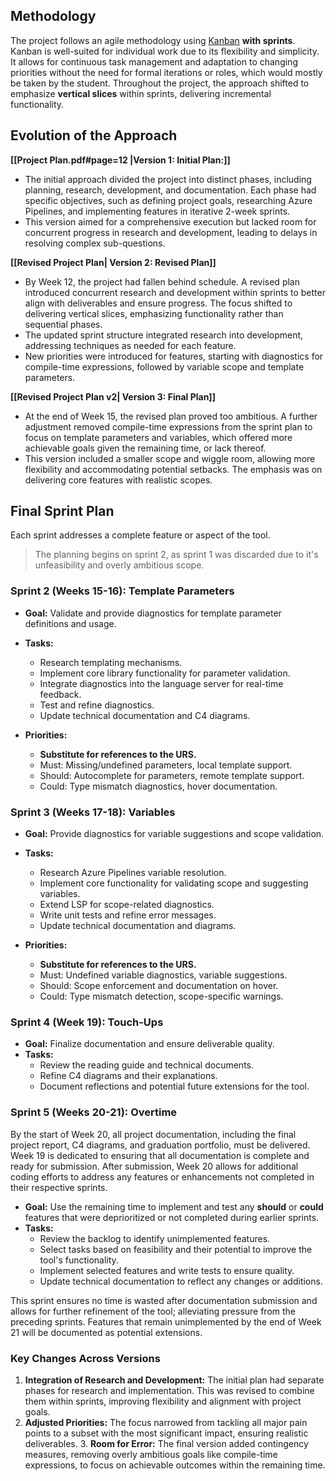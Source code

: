 ## Methodology
The project follows an agile methodology using [Kanban](https://www.atlassian.com/agile/kanban) **with sprints**. Kanban is well-suited for individual work due to its flexibility and simplicity. It allows for continuous task management and adaptation to changing priorities without the need for formal iterations or roles, which would mostly be taken by the student. Throughout the project, the approach shifted to emphasize **vertical slices** within sprints, delivering incremental functionality.

## Evolution of the Approach
**[[Project Plan.pdf#page=12 |Version 1: Initial Plan:]]**
- The initial approach divided the project into distinct phases, including planning, research, development, and documentation. Each phase had specific objectives, such as defining project goals, researching Azure Pipelines, and implementing features in iterative 2-week sprints.
- This version aimed for a comprehensive execution but lacked room for concurrent progress in research and development, leading to delays in resolving complex sub-questions.

**[[Revised Project Plan| Version 2: Revised Plan]]**
- By Week 12, the project had fallen behind schedule. A revised plan introduced concurrent research and development within sprints to better align with deliverables and ensure progress. The focus shifted to delivering vertical slices, emphasizing functionality rather than sequential phases.
- The updated sprint structure integrated research into development, addressing techniques as needed for each feature.
- New priorities were introduced for features, starting with diagnostics for compile-time expressions, followed by variable scope and template parameters.

**[[Revised Project Plan v2| Version 3: Final Plan]]**
- At the end of Week 15, the revised plan proved too ambitious. A further adjustment removed compile-time expressions from the sprint plan to focus on template parameters and variables, which offered more achievable goals given the remaining time, or lack thereof.
- This version included a smaller scope and wiggle room, allowing more flexibility and accommodating potential setbacks. The emphasis was on delivering core features with realistic scopes.

## Final Sprint Plan
Each sprint addresses a complete feature or aspect of the tool.
> The planning begins on sprint 2, as sprint 1 was discarded due to it's unfeasibility and overly ambitious scope. 
### Sprint 2 (Weeks 15-16): Template Parameters
- **Goal:** Validate and provide diagnostics for template parameter definitions and usage.
- **Tasks:**
	- Research templating mechanisms.
	- Implement core library functionality for parameter validation.
	- Integrate diagnostics into the language server for real-time feedback.
	- Test and refine diagnostics.
	- Update technical documentation and C4 diagrams.

- **Priorities:**
	- **Substitute for references to the URS.**
	- Must: Missing/undefined parameters, local template support.
	- Should: Autocomplete for parameters, remote template support.
	- Could: Type mismatch diagnostics, hover documentation.

### Sprint 3 (Weeks 17-18): Variables
- **Goal:** Provide diagnostics for variable suggestions and scope validation.
- **Tasks:**
	- Research Azure Pipelines variable resolution.
	- Implement core functionality for validating scope and suggesting variables.
	- Extend LSP for scope-related diagnostics.
	- Write unit tests and refine error messages.
	- Update technical documentation and diagrams.

- **Priorities:**
	- **Substitute for references to the URS.**
	- Must: Undefined variable diagnostics, variable suggestions.
	- Should: Scope enforcement and documentation on hover.
	- Could: Type mismatch detection, scope-specific warnings.

### Sprint 4 (Week 19): Touch-Ups
- **Goal:** Finalize documentation and ensure deliverable quality.
- **Tasks:**
	- Review the reading guide and technical documents.
	- Refine C4 diagrams and their explanations.
	- Document reflections and potential future extensions for the tool.

### Sprint 5 (Weeks 20-21): Overtime
By the start of Week 20, all project documentation, including the final project report, C4 diagrams, and graduation portfolio, must be delivered. Week 19 is dedicated to ensuring that all documentation is complete and ready for submission. After submission, Week 20 allows for additional coding efforts to address any features or enhancements not completed in their respective sprints.

- **Goal:** Use the remaining time to implement and test any **should** or **could** features that were deprioritized or not completed during earlier sprints.
- **Tasks:**
	- Review the backlog to identify unimplemented features.
	- Select tasks based on feasibility and their potential to improve the tool's functionality.
	- Implement selected features and write tests to ensure quality.
	- Update technical documentation to reflect any changes or additions.

This sprint ensures no time is wasted after documentation submission and allows for further refinement of the tool; alleviating pressure from the preceding sprints. Features that remain unimplemented by the end of Week 21 will be documented as potential extensions.

### Key Changes Across Versions

1. **Integration of Research and Development:** The initial plan had separate phases for research and implementation. This was revised to combine them within sprints, improving flexibility and alignment with project goals.
2. **Adjusted Priorities:** The focus narrowed from tackling all major pain points to a subset with the most significant impact, ensuring realistic deliverables.
3. **Room for Error:** The final version added contingency measures, removing overly ambitious goals like compile-time expressions, to focus on achievable outcomes within the remaining time.